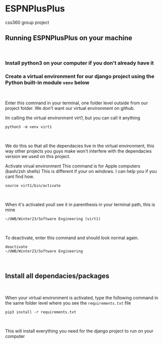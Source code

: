 # ESPNPlusPlus
css360 group project

## Running ESPNPlusPlus on your machine
<br />

### Install python3 on your computer if you don't already have it
### Create a virtual environment for our django project using the Python built-in module `venv` below
<br/>

Enter this command in your terminal, one folder level outside from our project folder. We don't want our virtual environment on github. 
<br/>

Im calling the virtual environment virt1, but you can call it anything
```
python3 -m venv virt1
```
<br/>

We do this so that all the dependacies live in the virtual environment, this way other projects you guys make won't interfere with the dependacies version we used on this project.
<br/>

Activate virual environment
This command is for Apple computers (bash/zsh shells)
This is different if your on windows. I can help you if you cant find how.
```
source virt1/bin/activate
```
<br/>

When it's activated youll see it in parenthesis in your terminal path, this is mine
```
~/UWB/Winter23/Software Engineering (virt1)
```
<br/>

To deactivate, enter this command and should look normal again. 
```
deactivate
~/UWB/Winter23/Software Engineering
```
<br/>

## Install all dependacies/packages
<br/>

When your virtual environment is activated, type the following command in the same folder level where you see the `requirements.txt` file
```
pip3 install -r requirements.txt
```
<br/>

This will install everything you need for the django project to run on your computer

